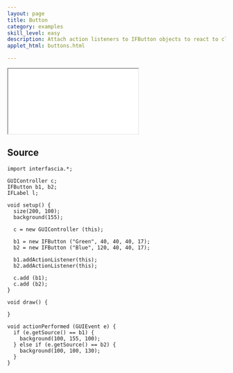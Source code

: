 ```yaml
---
layout: page
title: Button
category: examples
skill_level: easy
description: Attach action listeners to IFButton objects to react to click events
applet_html: buttons.html

---
```



<iframe src="/applets/{{ page.applet_html }}" class="applet">Your browser does not support iframes.</iframe>


Source
------

	import interfascia.*;
	
	GUIController c;
	IFButton b1, b2;
	IFLabel l;
	
	void setup() {
	  size(200, 100);
	  background(155);
	  
	  c = new GUIController (this);
	  
	  b1 = new IFButton ("Green", 40, 40, 40, 17);
	  b2 = new IFButton ("Blue", 120, 40, 40, 17);
	
	  b1.addActionListener(this);
	  b2.addActionListener(this);
	
	  c.add (b1);
	  c.add (b2);
	}
	
	void draw() {
	
	}
	
	void actionPerformed (GUIEvent e) {
	  if (e.getSource() == b1) {
	    background(100, 155, 100);
	  } else if (e.getSource() == b2) {
	    background(100, 100, 130);
	  }
	}

